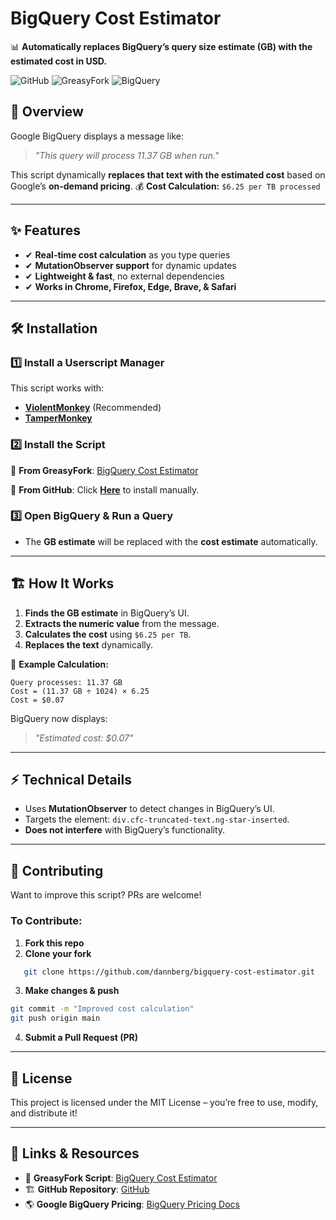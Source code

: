 # **BigQuery Cost Estimator**

📊 **Automatically replaces BigQuery’s query size estimate (GB) with the estimated cost in USD.**

![GitHub](https://img.shields.io/github/license/dannberg/bigquery-cost-estimator?cacheSeconds=60)
![GreasyFork](https://img.shields.io/badge/GreasyFork-Script-orange)
![BigQuery](https://img.shields.io/badge/Google-Cloud-blue)

## 🚀 **Overview**
Google BigQuery displays a message like:
> _"This query will process 11.37 GB when run."_

This script dynamically **replaces that text with the estimated cost** based on Google’s **on-demand pricing**.
💰 **Cost Calculation:** `$6.25 per TB processed`

---

## ✨ **Features**
- ✔ **Real-time cost calculation** as you type queries
- ✔ **MutationObserver support** for dynamic updates
- ✔ **Lightweight & fast**, no external dependencies
- ✔ **Works in Chrome, Firefox, Edge, Brave, & Safari**

---

## 🛠 **Installation**

### **1️⃣ Install a Userscript Manager**
This script works with:
- [**ViolentMonkey**](https://violentmonkey.github.io/get-it/) (Recommended)
- [**TamperMonkey**](https://www.tampermonkey.net/)

### **2️⃣ Install the Script**
🔹 **From GreasyFork**: [BigQuery Cost Estimator](https://greasyfork.org/en/scripts/525352-bigquery-cost-estimator)

🔹 **From GitHub**:
Click **[Here](https://github.com/dannberg/bigquery-cost-estimator/raw/refs/heads/master/bigquery-cost-estimator.user.js)** to install manually.

### **3️⃣ Open BigQuery & Run a Query**
- The **GB estimate** will be replaced with the **cost estimate** automatically.

---

## 🏗 **How It Works**
1. **Finds the GB estimate** in BigQuery’s UI.
2. **Extracts the numeric value** from the message.
3. **Calculates the cost** using `$6.25 per TB`.
4. **Replaces the text** dynamically.

📌 **Example Calculation:**
```
Query processes: 11.37 GB
Cost = (11.37 GB ÷ 1024) × 6.25
Cost = $0.07
```
BigQuery now displays:
> _"Estimated cost: $0.07"_

---

## ⚡ **Technical Details**
- Uses **MutationObserver** to detect changes in BigQuery’s UI.
- Targets the element: `div.cfc-truncated-text.ng-star-inserted`.
- **Does not interfere** with BigQuery’s functionality.

---

## 🚀 **Contributing**
Want to improve this script? PRs are welcome!

### **To Contribute:**
1. **Fork this repo**
2. **Clone your fork**
```sh
   git clone https://github.com/dannberg/bigquery-cost-estimator.git
```
3. **Make changes & push**
```sh
git commit -m "Improved cost calculation"
git push origin main
```
4. **Submit a Pull Request (PR)**

---
## 📝 License

This project is licensed under the MIT License – you’re free to use, modify, and distribute it!

---
## 🔗 Links & Resources
- 📜 **GreasyFork Script**: [BigQuery Cost Estimator](https://greasyfork.org/en/scripts/525352-bigquery-cost-estimator)
- 🏗 **GitHub Repository**: [GitHub](https://github.com/dannberg/bigquery-cost-estimator)
- 🌎 **Google BigQuery Pricing**: [BigQuery Pricing Docs](https://cloud.google.com/bigquery/pricing)
